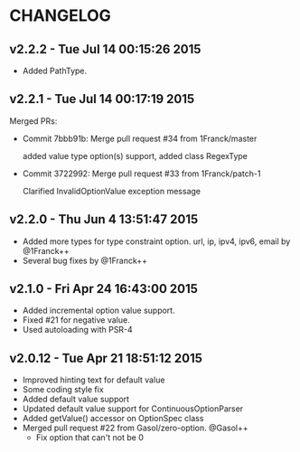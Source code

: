 CHANGELOG
==================

## v2.2.2 - Tue Jul 14 00:15:26 2015

- Added PathType.

## v2.2.1 - Tue Jul 14 00:17:19 2015

Merged PRs:

- Commit 7bbb91b: Merge pull request #34 from 1Franck/master

   added value type option(s) support, added class RegexType

- Commit 3722992: Merge pull request #33 from 1Franck/patch-1

   Clarified InvalidOptionValue exception message


## v2.2.0 - Thu Jun  4 13:51:47 2015

- Added more types for type constraint option. url, ip, ipv4, ipv6, email by @1Franck++
- Several bug fixes by @1Franck++



## v2.1.0 - Fri Apr 24 16:43:00 2015

- Added incremental option value support.
- Fixed #21 for negative value.
- Used autoloading with PSR-4

## v2.0.12 - Tue Apr 21 18:51:12 2015

- Improved hinting text for default value
- Some coding style fix
- Added default value support
- Updated default value support for ContinuousOptionParser
- Added getValue() accessor on OptionSpec class
- Merged pull request #22 from Gasol/zero-option. @Gasol++
    - Fix option that can't not be 0
